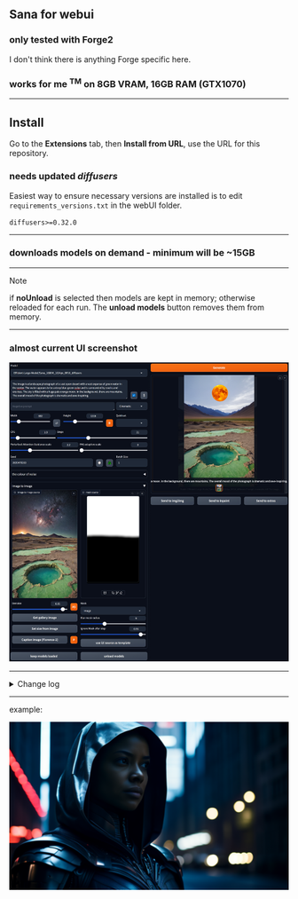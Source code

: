 ## Sana for webui ##
### only tested with Forge2 ###
I don't think there is anything Forge specific here.


### works for me <sup>TM</sup> on 8GB VRAM, 16GB RAM (GTX1070) ###

---
## Install ##
Go to the **Extensions** tab, then **Install from URL**, use the URL for this repository.
### needs updated *diffusers* ###

Easiest way to ensure necessary versions are installed is to edit `requirements_versions.txt` in the webUI folder.
```
diffusers>=0.32.0
```

---
### downloads models on demand - minimum will be ~15GB ###

---
>[!NOTE]
> if **noUnload** is selected then models are kept in memory; otherwise reloaded for each run. The **unload models** button removes them from memory.

---
### almost current UI screenshot ###
![](screenshot.png "UI screenshot")


---
<details>
<summary>Change log</summary>

#### 26/12/2024 ####
* fixes for gallery, sending to i2i

#### 25/12/2024 (2) ####
* add complex human instruction toggle (CHI button), for automatic prompt enhancement.
* avoid unnecessary text encoder load if prompt hasn't changed

#### 25/12/2024 ####
* add control of shift parameter. From initial tests doesn't seem as useful as with Flux or SD3.

#### 24/12/2024 (2) ####
* added PAG and some sort of i2i

#### 24/12/2024 ####
* first implemention. 2K models need ~16GB VRAM for VAE.

</details>


---
example:

![](example.png "11 steps with 1024 model")

